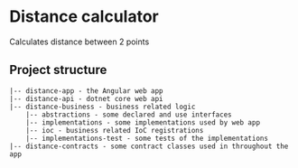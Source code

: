 # Distance calculator
Calculates distance between 2 points

## Project structure
```
|-- distance-app - the Angular web app
|-- distance-api - dotnet core web api
|-- distance-business - business related logic
    |-- abstractions - some declared and use interfaces
    |-- implementations - some implementations used by web app
    |-- ioc - business related IoC registrations
    |-- implementations-test - some tests of the implementations
|-- distance-contracts - some contract classes used in throughout the app
```
